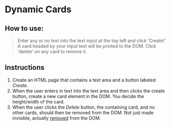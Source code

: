 # Dynamic Cards

## How to use:
> Enter any or no text into the text input at the top left and click 'Create!'
> A card headed by your input text will be printed to the DOM.
> Click 'delete' on any card to remove it.

## Instructions

1. Create an HTML page that contains a text area and a button labeled *Create*.
1. When the user enters in text into the text area and then clicks the create button, create a new card element in the DOM. You decide the height/width of the card.
1. When the user clicks the *Delete* button, the containing card, and no other cards, should then be removed from the DOM. Not just made invisible, actually [removed](https://developer.mozilla.org/en-US/docs/Web/API/Node/removeChild) from the DOM.
